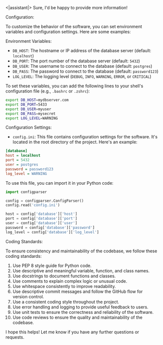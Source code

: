 </s>
<|assistant|>
Sure, I'd be happy to provide more information!

Configuration:

To customize the behavior of the software, you can set environment variables and configuration settings. Here are some examples:

Environment Variables:

- `DB_HOST`: The hostname or IP address of the database server (default: `localhost`)
- `DB_PORT`: The port number of the database server (default: `5432`)
- `DB_USER`: The username to connect to the database (default: `postgres`)
- `DB_PASS`: The password to connect to the database (default: `password123`)
- `LOG_LEVEL`: The logging level (`DEBUG`, `INFO`, `WARNING`, `ERROR`, or `CRITICAL`)

To set these variables, you can add the following lines to your shell's configuration file (e.g., `.bashrc` or `.zshrc`):

```sh
export DB_HOST=mydbserver.com
export DB_PORT=5433
export DB_USER=myuser
export DB_PASS=mysecret
export LOG_LEVEL=WARNING
```

Configuration Settings:

- `config.ini`: This file contains configuration settings for the software. It's located in the root directory of the project. Here's an example:

```ini
[database]
host = localhost
port = 5432
user = postgres
password = password123
log_level = WARNING
```

To use this file, you can import it in your Python code:

```python
import configparser

config = configparser.ConfigParser()
config.read('config.ini')

host = config['database']['host']
port = config['database']['port']
user = config['database']['user']
password = config['database']['password']
log_level = config['database']['log_level']
```

Coding Standards:

To ensure consistency and maintainability of the codebase, we follow these coding standards:

1. Use PEP 8 style guide for Python code.
2. Use descriptive and meaningful variable, function, and class names.
3. Use docstrings to document functions and classes.
4. Use comments to explain complex logic or unusual code.
5. Use whitespace consistently to improve readability.
6. Use descriptive commit messages and follow the GitHub flow for version control.
7. Use a consistent coding style throughout the project.
8. Use error handling and logging to provide useful feedback to users.
9. Use unit tests to ensure the correctness and reliability of the software.
10. Use code reviews to ensure the quality and maintainability of the codebase.

I hope this helps! Let me know if you have any further questions or requests.